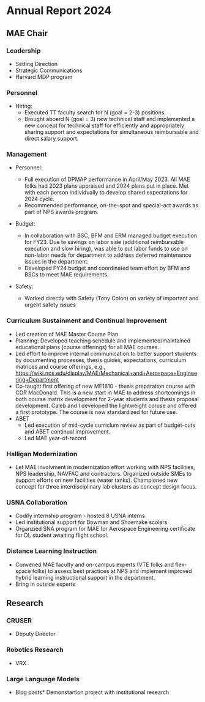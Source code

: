 # Annual Report 2024

## MAE Chair

### Leadership

* Setting Direction
* Strategic Communications
* Harvard MDP program

### Personnel

* Hiring: 
  * Executed TT faculty search for N (goal = 2-3) positions.
  * Brought aboard N (goal = 3) new technical staff and implemented a new concept for technical staff for efficiently and appropriately sharing support and expectations for simultaneous reimbursable and direct salary support.


### Management

* Personnel:
  * Full execution of DPMAP performance in April/May 2023.  All MAE folks had 2023 plans appraised and 2024 plans put in place.  Met with each person individually to develop shared expectations for 2024 cycle.
  * Recommended performance, on-the-spot and special-act awards as part of NPS awards program.

* Budget: 
  * In collaboration with BSC, BFM and ERM managed budget execution for FY23.  Due to savings on labor side (additional reimbursable execution and slow hiring), was able to put labor funds to use on non-labor needs for department to address deferred maintenance issues in the department.
  * Developed FY24 budget and coordinated team effort by BFM and BSCs to meet MAE requirements.

* Safety: 
  * Worked directly with Safety (Tony Colon) on variety of important and urgent safety issues 

### Curriculum Sustainment and Continual Improvement

* Led creation of MAE Master Course Plan
* Planning: Developed teaching schedule and implemented/maintained educational plans (course offerings) for all MAE courses.  
* Led effort to improve internal communication to better support students by documenting processes, thesis guides, expectations, curriculum matrices and course offerings, e.g., https://wiki.nps.edu/display/MAE/Mechanical+and+Aerospace+Engineering+Department
* Co-taught first offering of new ME1810 - thesis preparation course with CDR MacDonald.  This is a new start in MAE to address shortcomings in both course matrix development for 2-year students and thesis proposal development.  Caleb and I developed the lightweight coruse and offered a first prototype.  The course is now standardized for future use.
* ABET
  * Led execution of mid-cycle curriclum review as part of budget-cuts and ABET continual improvement.
  * Led MAE year-of-record   

### Halligan Modernization

* Let MAE involvment in modernization effort working with NPS facilities, NPS leadership, NAVFAC and contractors.  Organized outside SMEs to support efforts on new facilities (water tanks).  Championed new concept for three interdisciplinary lab clusters as concept design focus.  

### USNA Collaboration

* Codify internship program - hosted 8 USNA interns
* Led institutional support for Bowman and Shoemake scolars
* Organzied SNA program for MAE for Aerospace Engineering certificate for DL student awaiting flight school.

### Distance Learning Instruction

* Convened MAE faculty and on-campus experts (VTE folks and flex-space folks) to assess best practices at NPS and implement improved hybrid learning instructional support in the department. 
* Bring in outside experts

## Research

### CRUSER

* Deputy Director

### Robotics Research

* VRX

### Large Language Models

* Blog posts* Demonstartion project with institutional research

